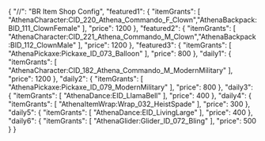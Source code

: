 {
    "//": "BR Item Shop Config",
    "featured1": {
        "itemGrants": [
            "AthenaCharacter:CID_220_Athena_Commando_F_Clown","AthenaBackpack:BID_111_ClownFemale"
        ],
        "price": 1200
    },
    "featured2": {
        "itemGrants": [
            "AthenaCharacter:CID_221_Athena_Commando_M_Clown","AthenaBackpack:BID_112_ClownMale"
        ],
        "price": 1200
    },
    "featured3": {
        "itemGrants": [
            "AthenaPickaxe:Pickaxe_ID_073_Balloon"
        ],
        "price": 800
    },
    "daily1": {
        "itemGrants": [
            "AthenaCharacter:CID_182_Athena_Commando_M_ModernMilitary"
        ],
        "price": 1200
    },
    "daily2": {
        "itemGrants": [
            "AthenaPickaxe:Pickaxe_ID_079_ModernMilitary"
        ],
        "price": 800
    },
    "daily3": {
        "itemGrants": [
            "AthenaDance:EID_LlamaBell"
        ],
        "price": 400
    },
    "daily4": {
        "itemGrants": [
            "AthenaItemWrap:Wrap_032_HeistSpade"
        ],
        "price": 300
    },
    "daily5": {
        "itemGrants": [
            "AthenaDance:EID_LivingLarge"
        ],
        "price": 400
    },
    "daily6": {
        "itemGrants": [
            "AthenaGlider:Glider_ID_072_Bling"
        ],
        "price": 500
    }
}
